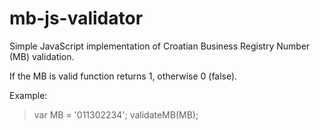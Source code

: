 # mb-js-validator
Simple JavaScript implementation of Croatian Business Registry Number (MB) validation.

If the MB is valid function returns 1, otherwise 0 (false).

Example:

> var MB = '011302234';
> validateMB(MB);

